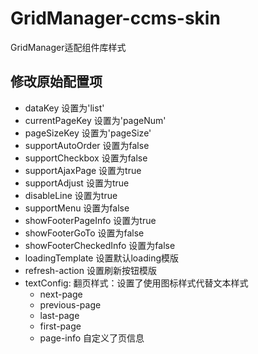 # GridManager-ccms-skin

GridManager适配组件库样式


## 修改原始配置项

- dataKey 设置为'list'
- currentPageKey 设置为'pageNum'
- pageSizeKey 设置为'pageSize'
- supportAutoOrder 设置为false
- supportCheckbox 设置为false
- supportAjaxPage 设置为true
- supportAdjust 设置为true
- disableLine 设置为true
- supportMenu 设置为false
- showFooterPageInfo 设置为true
- showFooterGoTo 设置为false
- showFooterCheckedInfo 设置为false
- loadingTemplate 设置默认loading模版
- refresh-action 设置刷新按钮模版
- textConfig: 翻页样式：设置了使用图标样式代替文本样式
    - next-page
    - previous-page
    - last-page
    - first-page
    - page-info 自定义了页信息


